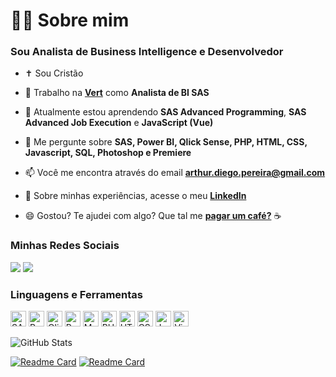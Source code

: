 <h1>👨‍💻 Sobre mim</h1>
<h3>Sou Analista de Business Intelligence e Desenvolvedor</h3>

- ✝️ Sou Cristão

- 🔭 Trabalho na <a href="https://github.com/vert-brasil">**Vert**</a> como **Analista de BI SAS**

- 🌱 Atualmente estou aprendendo **SAS Advanced Programming**, **SAS Advanced Job Execution** e **JavaScript (Vue)**

- 💬 Me pergunte sobre **SAS, Power BI, Qlick Sense, PHP, HTML, CSS, Javascript, SQL, Photoshop e Premiere**

- 📫 Você me encontra através do email **arthur.diego.pereira@gmail.com**

- 📄 Sobre minhas experiências, acesse o meu <a href="https://linkedin.com/in/arthurdiegopereira">**LinkedIn**</a>

- 😄 Gostou? Te ajudei com algo? Que tal me <a href="https://api-gateway.c6bank.info/v1/payment/add0fc18-7658-4f1c-9dcb-7506b8e6a9ca">**pagar um café?**</a> ☕

<h3>Minhas Redes Sociais</h3>
<p>
<a href="https://www.linkedin.com/in/arthurdiegopereira/" target="_blank" rel="noreferrer"><img src = "https://img.shields.io/badge/linkedin-%230077B5.svg?&style=for-the-badge&logo=linkedin&logoColor=white" /></a>
<a href="https://www.instagram.com/arthurdiegopereira/" target="_blank" rel="noreferrer"><img src = "https://img.shields.io/badge/instagram-%23E4405F.svg?&style=for-the-badge&logo=instagram&logoColor=white"></a>
</p>
<h3>Linguagens e Ferramentas</h3>
<p>
<img src="https://img.shields.io/badge/SAS-Icon?style=for-the-badge&logo=sas&color=%23007cc2" alt="SAS logo" title="SAS" height="25" />
<img src="https://img.shields.io/badge/PowerBI-Icon?style=for-the-badge&logo=powerbi&color=282C34" alt="PowerBI logo" title="PowerBI" height="25" />
<img src="https://img.shields.io/badge/Qlik-Icon?style=for-the-badge&logo=qlik&logoColor=%23009c4d&color=282C34" alt="QlikSense logo" title="QlikSense" height="25" />
<img src="https://img.shields.io/badge/Python-Icon?style=for-the-badge&logo=python&color=282C34" alt="Python logo" title="Python" height="25" />
<img src="https://img.shields.io/badge/SQL-Icon?style=for-the-badge&logo=microsoftsqlserver&color=282C34" alt="MySQL logo" title="SQL" height="25" />
<img src="https://img.shields.io/badge/PHP-Icon?style=for-the-badge&logo=php&color=282C34" alt="PHP logo" title="PHP" height="25" />
<img src="https://img.shields.io/badge/HTML-Icon?style=for-the-badge&logo=html5&color=282C34" alt="HTML5 logo" title="HTML5" height="25" />
<img src="https://img.shields.io/badge/CSS-Icon?style=for-the-badge&logo=css3&logoColor=%232d53e5&color=282C34" alt="CSS3 logo" title="CSS3" height="25" />
<img src="https://img.shields.io/badge/Javascript-Icon?style=for-the-badge&logo=javascript&color=282C34" alt="JavaScript logo" title="JavaScript" height="25" />
<img src="https://img.shields.io/badge/VSCode-Icon?style=for-the-badge&logo=visualstudiocode&logoColor=%232e7db6&color=282C34" alt="Visual Studio Code logo" title="Visual Studio Code" height="25" />
</p>

![GitHub Stats](https://github-readme-stats.vercel.app/api?username=artYYDP&theme=transparent&show_icons=true&hide=contribs,prs)

[![Readme Card](https://github-readme-stats.vercel.app/api/pin/?username=artYYDP&repo=SAS-Geo&theme=dark)](https://github.com/artYYDP/SAS-Geo)
[![Readme Card](https://github-readme-stats.vercel.app/api/pin/?username=artYYDP&repo=sas-viya-codes&theme=dark)](https://github.com/artYYDP/sas-viya-codes)
